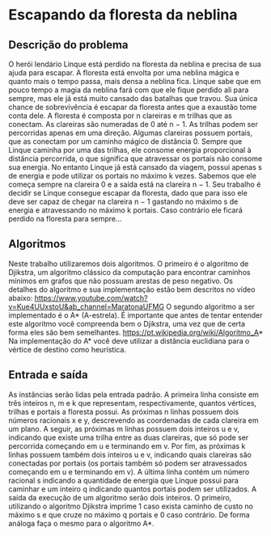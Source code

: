 # Escapando da floresta da neblina

## Descrição do problema
O herói lendário Linque está perdido na floresta da neblina e precisa de sua ajuda para
escapar. A floresta está envolta por uma neblina mágica e quanto mais o tempo passa,
mais densa a neblina fica. Linque sabe que em pouco tempo a magia da neblina fará
com que ele fique perdido ali para sempre, mas ele já está muito cansado das batalhas
que travou. Sua única chance de sobrevivência é escapar da floresta antes que a exaustão
tome conta dele.
A floresta é composta por n clareiras e m trilhas que as conectam. As clareiras são numeradas
de 0 até n − 1. As trilhas podem ser percorridas apenas em uma direção. Algumas clareiras 
possuem portais, que as conectam por um caminho mágico de distância 0. Sempre que Linque 
caminha por uma das trilhas, ele consome energia proporcional à distância percorrida, o que 
significa que atravessar os portais não consome sua energia. No entanto Linque já está cansado 
da viagem, possui apenas s de energia e pode utilizar os portais no máximo k vezes. Sabemos 
que ele começa sempre na clareira 0 e a saída está na clareira n − 1. Seu trabalho é decidir se 
Linque consegue escapar da floresta, dado que para isso ele deve ser capaz de chegar na clareira 
n − 1 gastando no máximo s de energia e atravessando no máximo k portais. Caso contrário ele 
ficará perdido na floresta para sempre...

## Algoritmos
Neste trabalho utilizaremos dois algoritmos. O primeiro é o algoritmo de Djikstra, um
algoritmo clássico da computação para encontrar caminhos mínimos em grafos que não
possuam arestas de peso negativo. Os detalhes do algoritmo e sua implementação estão
bem descritos no vídeo abaixo:
https://www.youtube.com/watch?v=Kue4UUxstoU&ab_channel=MaratonaUFMG
O segundo algoritmo a ser implementado é o A* (A-estrela). É importante que antes de
tentar entender este algoritmo você compreenda bem o Djikstra, uma vez que de certa
forma eles são bem semelhantes.
https://pt.wikipedia.org/wiki/Algoritmo_A*
Na implementação do A* você deve utilizar a distância euclidiana para o vértice de destino
como heurística.

## Entrada e saída
As instâncias serão lidas pela entrada padrão. A primeira linha consiste em três inteiros
n, m e k que representam, respectivamente, quantos vértices, trilhas e portais a floresta
possui. As próximas n linhas possuem dois números racionais x e y, descrevendo as coordenadas 
de cada clareira em um plano. A seguir, as próximas m linhas possuem dois inteiros u e v, 
indicando que existe uma trilha entre as duas clareiras, que só pode ser percorrida
começando em u e terminando em v. Por fim, as próximas k linhas possuem também dois
inteiros u e v, indicando quais clareiras são conectadas por portais (os portais também só
podem ser atravessados começando em u e terminando em v). A última linha contém um número 
racional s indicando a quantidade de energia que Linque possui para caminhar e um inteiro q 
indicando quantos portais podem ser utilizados.
A saída da execução de um algoritmo serão dois inteiros. O primeiro, utilizando o algoritmo 
Djikstra imprime 1 caso exista caminho de custo no máximo s e que cruze no máximo q portais 
e 0 caso contrário. De forma análoga faça o mesmo para o algoritmo A*.
